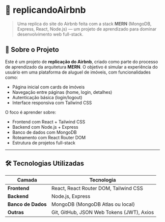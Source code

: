 # 🏡 replicandoAirbnb

> Uma replica do site do Airbnb feita com a stack **MERN** (MongoDB, Express, React, Node.js) — um projeto de aprendizado para dominar desenvolvimento web full-stack.

## 🚀 Sobre o Projeto

Este é um projeto de **replicação do Airbnb**, criado como parte do processo de aprendizado da arquitetura **MERN**. O objetivo é simular a experiência do usuário em uma plataforma de aluguel de imóveis, com funcionalidades como:
- Página inicial com cards de imóveis
- Navegação entre páginas (home, login, detalhes)
- Autenticação básica (login/logout)
- Interface responsiva com Tailwind CSS

O foco é aprender sobre:
- Frontend com React + Tailwind CSS
- Backend com Node.js + Express
- Banco de dados com MongoDB
- Roteamento com React Router DOM
- Estrutura de projetos full-stack

---

## 🛠 Tecnologias Utilizadas

| Camada | Tecnologia |
|-------|-----------|
| **Frontend** | React, React Router DOM, Tailwind CSS |
| **Backend** | Node.js, Express |
| **Banco de Dados** | MongoDB (MongoDB Atlas ou local) |
| **Outras** | Git, GitHub, JSON Web Tokens (JWT), Axios |
